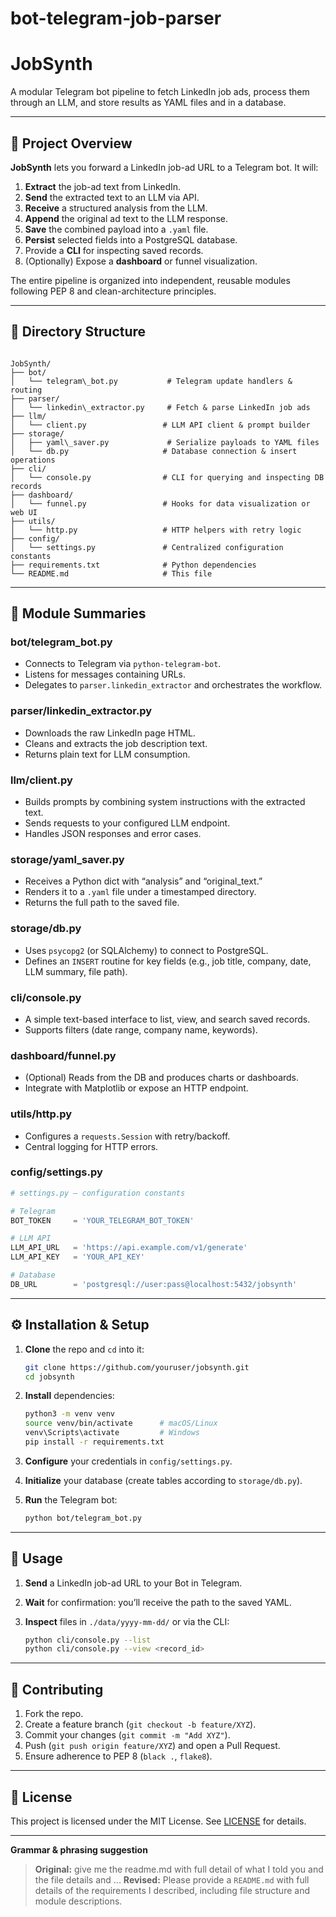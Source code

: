 # bot-telegram-job-parser
# JobSynth

A modular Telegram bot pipeline to fetch LinkedIn job ads, process them through an LLM, and store results as YAML files and in a database.

---

## 🚀 Project Overview

**JobSynth** lets you forward a LinkedIn job-ad URL to a Telegram bot. It will:

1. **Extract** the job-ad text from LinkedIn.  
2. **Send** the extracted text to an LLM via API.  
3. **Receive** a structured analysis from the LLM.  
4. **Append** the original ad text to the LLM response.  
5. **Save** the combined payload into a `.yaml` file.  
6. **Persist** selected fields into a PostgreSQL database.  
7. Provide a **CLI** for inspecting saved records.  
8. (Optionally) Expose a **dashboard** or funnel visualization.

The entire pipeline is organized into independent, reusable modules following PEP 8 and clean-architecture principles.

---

## 📁 Directory Structure

```

JobSynth/
├── bot/
│   └── telegram\_bot.py           # Telegram update handlers & routing
├── parser/
│   └── linkedin\_extractor.py     # Fetch & parse LinkedIn job ads
├── llm/
│   └── client.py                 # LLM API client & prompt builder
├── storage/
│   ├── yaml\_saver.py             # Serialize payloads to YAML files
│   └── db.py                     # Database connection & insert operations
├── cli/
│   └── console.py                # CLI for querying and inspecting DB records
├── dashboard/
│   └── funnel.py                 # Hooks for data visualization or web UI
├── utils/
│   └── http.py                   # HTTP helpers with retry logic
├── config/
│   └── settings.py               # Centralized configuration constants
├── requirements.txt              # Python dependencies
└── README.md                     # This file

````

---

## 🔧 Module Summaries

### **bot/telegram_bot.py**  
- Connects to Telegram via `python-telegram-bot`.  
- Listens for messages containing URLs.  
- Delegates to `parser.linkedin_extractor` and orchestrates the workflow.

### **parser/linkedin_extractor.py**  
- Downloads the raw LinkedIn page HTML.  
- Cleans and extracts the job description text.  
- Returns plain text for LLM consumption.

### **llm/client.py**  
- Builds prompts by combining system instructions with the extracted text.  
- Sends requests to your configured LLM endpoint.  
- Handles JSON responses and error cases.

### **storage/yaml_saver.py**  
- Receives a Python dict with “analysis” and “original_text.”  
- Renders it to a `.yaml` file under a timestamped directory.  
- Returns the full path to the saved file.

### **storage/db.py**  
- Uses `psycopg2` (or SQLAlchemy) to connect to PostgreSQL.  
- Defines an `INSERT` routine for key fields (e.g., job title, company, date, LLM summary, file path).  

### **cli/console.py**  
- A simple text-based interface to list, view, and search saved records.  
- Supports filters (date range, company name, keywords).

### **dashboard/funnel.py**  
- (Optional) Reads from the DB and produces charts or dashboards.  
- Integrate with Matplotlib or expose an HTTP endpoint.

### **utils/http.py**  
- Configures a `requests.Session` with retry/backoff.  
- Central logging for HTTP errors.

### **config/settings.py**  
```python
# settings.py – configuration constants

# Telegram
BOT_TOKEN     = 'YOUR_TELEGRAM_BOT_TOKEN'

# LLM API
LLM_API_URL   = 'https://api.example.com/v1/generate'
LLM_API_KEY   = 'YOUR_API_KEY'

# Database
DB_URL        = 'postgresql://user:pass@localhost:5432/jobsynth'
````

---

## ⚙️ Installation & Setup

1. **Clone** the repo and `cd` into it:

   ```bash
   git clone https://github.com/youruser/jobsynth.git
   cd jobsynth
   ```
2. **Install** dependencies:

   ```bash
   python3 -m venv venv
   source venv/bin/activate      # macOS/Linux
   venv\Scripts\activate         # Windows
   pip install -r requirements.txt
   ```
3. **Configure** your credentials in `config/settings.py`.
4. **Initialize** your database (create tables according to `storage/db.py`).
5. **Run** the Telegram bot:

   ```bash
   python bot/telegram_bot.py
   ```

---

## 🏃 Usage

1. **Send** a LinkedIn job-ad URL to your Bot in Telegram.
2. **Wait** for confirmation: you’ll receive the path to the saved YAML.
3. **Inspect** files in `./data/yyyy-mm-dd/` or via the CLI:

   ```bash
   python cli/console.py --list
   python cli/console.py --view <record_id>
   ```

---

## 🤝 Contributing

1. Fork the repo.
2. Create a feature branch (`git checkout -b feature/XYZ`).
3. Commit your changes (`git commit -m "Add XYZ"`).
4. Push (`git push origin feature/XYZ`) and open a Pull Request.
5. Ensure adherence to PEP 8 (`black .`, `flake8`).

---

## 📄 License

This project is licensed under the MIT License. See [LICENSE](LICENSE) for details.

---

**Grammar & phrasing suggestion**

> **Original:**
> give me the readme.md with full detail of what I told you and the file details and ...
> **Revised:**
> Please provide a `README.md` with full details of the requirements I described, including file structure and module descriptions.
